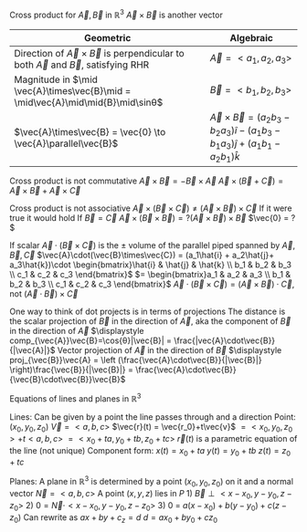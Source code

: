 Cross product for $\vec{A}, \vec{B}$ in $\mathbb{R}^3$
	$\vec{A} \times \vec{B}$ is another vector

| Geometric                                                                                              | Algebraic                   |
| ------------------------------------------------------------------------------------------------------ | --------------------------- |
| Direction of $\vec{A} \times \vec{B}$ is perpendicular to both $\vec{A}$ and $\vec{B}$, satisfying RHR | $\vec{A} = <a_1,a_2,a_3>$   |
| Magnitude in $\mid \vec{A}\times\vec{B}\mid = \mid\vec{A}\mid\mid{B}\mid\sinθ$                         | $\vec{B} = <b_1,b_2,b_3>$   |
| $\vec{A}\times\vec{B} = \vec{0} \to \vec{A}\parallel\vec{B}$                                           | $\vec{A}\times\vec{B} = (a_2b_3-b_2a_3)\hat{i} -(a_1b_3-b_1a_3)\hat{j}+(a_1b_1-a_2b_1)\hat{k}$ |                                                                                                       |                             |

Cross product is not commutative
	$\vec{A}\times\vec{B} = -\vec{B}\times\vec{A}$
	$\vec{A}\times(\vec{B}+\vec{C}) = \vec{A}\times\vec{B} + \vec{A}\times\vec{C}$

Cross product is not associative
	$\vec{A}\times(\vec{B}\times\vec{C}) \neq (\vec{A}\times\vec{B})\times\vec{C}$
		If it were true it would hold
			If $\vec{B} = \vec{C}$
				$\vec{A}\times(\vec{B}\times\vec{B}) =? (\vec{A}\times\vec{B}) \times \vec{B}$
				$\vec{0} = ?$

If scalar $\vec{A}\cdot(\vec{B}\times\vec{C})$ is the $\pm$ volume of the parallel piped spanned by $\vec{A},\vec{B},\vec{C}$
	$\vec{A}\cdot(\vec{B}\times\vec{C}) = (a_1\hat{i} + a_2\hat{j}+ a_3\hat{k})\cdot \begin{bmatrix}\hat{i} & \hat{j} & \hat{k} \\ b_1 & b_2 & b_3 \\ c_1 & c_2 & c_3 \end{bmatrix}$
		$= \begin{bmatrix}a_1 & a_2 & a_3 \\ b_1 & b_2 & b_3 \\ c_1 & c_2 & c_3 \end{bmatrix}$
	$\vec{A}\cdot (\vec{B}\times\vec{C}) = (\vec{A}\times\vec{B})\cdot\vec{C}$, not $(\vec{A}\cdot\vec{B})\times \vec{C}$

One way to think of dot projects is in terms of projections
	The distance is the scalar projection of $\vec{B}$ in the direction of $\vec{A}$, aka the component of $\vec{B}$ in the direction of $\vec{A}$
		$\displaystyle comp_{\vec{A}}\vec{B}=\cos{θ}|\vec{B}| = \frac{|vec{A}\cdot\vec{B}}{|\vec{A}|}$
	Vector projection of $\vec{A}$ in the direction of $\vec{B}$
		$\displaystyle proj_{\vec{B}}\vec{A} = \left (\frac{\vec{A}\cdot\vec{B}}{|\vec{B}|} \right)\frac{\vec{B}}{|\vec{B}|} = \frac{\vec{A}\cdot\vec{B}}{\vec{B}\cdot\vec{B}}\vec{B}$

Equations of lines and planes in $\mathbb{R}^3$

Lines:
	Can be given by a point the line passes through and a direction
		Point: $(x_0,y_0,z_0)$
		$\vec{V} = <a,b,c>$
			$\vec{r}(t) = \vec{r_0}+t\vec{v}$
			$=<x_0,y_0,z_0> + t<a,b,c>$
			$= <x_0+ta, y_0+tb, z_0+tc>$
				$\vec{r}(t)$ is a parametric equation of the line (not unique)
					Component form:
						$x(t) = x_0+ta$
						$y(t) = y_0+tb$
						$z(t) = z_0 + tc$

Planes:
	A plane in $\mathbb{R}^3$ is determined by a point $(x_0,y_0,z_0)$ on it and a normal vector $\vec{N} = <a,b,c>$
		A point $(x,y,z)$ lies in $P$
			1) $\vec{B} \perp <x-x_0, y-y_0, z-z_0>$
			2) $0 = \vec{N}\cdot<x-x_0, y-y_0, z-z_0>$
			3) 0 = $a(x-x_0)+b(y-y_0)+c(z-z_0)$
				Can rewrite as
					$ax+by+c_z = d$
						$d = ax_0+by_0+cz_0$

